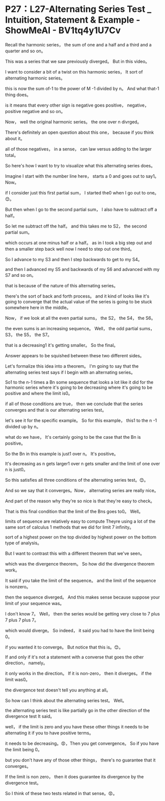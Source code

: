 # P27：L27-Alternating Series Test _ Intuition, Statement & Example - ShowMeAI - BV1tq4y1U7Cv

Recall the harmonic series， the sum of one and a half and a third and a quarter and so on。

 This was a series that we saw previously diverged。 But in this video。

 I want to consider a bit of a twist on this harmonic series， It sort of alternating harmonic series。

 this is now the sum of-1 to the power of M -1 divided by n。 And what that-1 thing does。

 is it means that every other sign is negative goes positive， negative， positive negative and so on。

 Now， well the original harmonic series。 the one over n divrged。

 There's definitely an open question about this one， because if you think about it。

 all of those negatives， in a sense， can law versus adding to the larger total。

 So here's how I want to try to visualize what this alternating series does。

 Imagine I start with the number line here， starts a 0 and goes out to say1。 Now。

 if I consider just this first partial sum， I started the0 when I go out to one。😊。

But then when I go to the second partial sum， I also have to subtract off a half。

 So let me subtract off the half。 and this takes me to S2， the second partial sum。

 which occurs at one minus half or a half。 as in I took a big step out and then a smaller step back well now I need to step out one third。

 So I advance to my S3 and then I step backwards to get to my S4。

 and then I advanced my S5 and backwards of my S6 and advanced with my S7 and so on。

 that is because of the nature of this alternating series。

 there's the sort of back and forth process。 and it kind of looks like it's going to converge that the actual value of the series is going to be stuck somewhere here in the middle。

 Now， if we look at all the even partial sums， the S2， the S4， the S6。

 the even sums is an increasing sequence。 Well， the odd partial sums， S3， the S5， the S7。

 that is a decreasing1 it's getting smaller。 So the final。

Answer appears to be squished between these two different sides。

 Let's formalize this idea into a theorem。 I'm going to say that the alternating series test says if I begin with an alternating series。

 So1 to the n-1 times a Bn some sequence that looks a lot like it did for the harmonic series where it's going to be decreasing where it's going to be positive and where the limit is0。

 if all of those conditions are true， then we conclude that the series converges and that is our alternating series test。

 let's see it for the specific example。 So for this example， this1 to the n -1 divided up by n。

 what do we have， It's certainly going to be the case that the Bn is positive。

 So the Bn in this example is just1 over n。 It's positive。

 It's decreasing as n gets larger1 over n gets smaller and the limit of one over n is just0。

 So this satisfies all three conditions of the alternating series test。😊。

And so we say that it converges。Now， alternating series are really nice。

 And part of the reason why they're so nice is that they're easy to check。

 That is this final condition that the limit of the Bns goes to0。 Well。

 limits of sequence are relatively easy to compute Theyre using a lot of the same sort of calculus 1 methods that we did for limit 7 infinity。

 sort of a highest power on the top divided by highest power on the bottom type of analysis。

 But I want to contrast this with a different theorem that we've seen。

 which was the divergence theorem。 So how did the divergence theorem work。

 It said if you take the limit of the sequence。 and the limit of the sequence is nonzero。

 then the sequence diverged。 And this makes sense because suppose your limit of your sequence was。

 I don't know 7。 Well， then the series would be getting very close to 7 plus 7 plus 7 plus 7。

 which would diverge。 So indeed， it said you had to have the limit being 0。

 if you wanted it to converge。 But notice that this is。😊。

If and only if it's not a statement with a converse that goes the other direction， namely。

 it only works in the direction。 If it is non-zero， then it diverges。 if the limit was0。

 the divergence test doesn't tell you anything at all。

 So how can I think about the alternating series test。 Well。

 the alternating series test is like partially go in the other direction of the divergence test It said。

 well， if the limit is zero and you have these other things it needs to be alternating it if you to have positive terms。

 it needs to be decreasing。😡，Then you get convergence。 So if you have the limit being 0。

 but you don't have any of those other things， there's no guarantee that it converges。

 If the limit is non zero， then it does guarantee its divergence by the divergence test。

 So I think of these two tests related in that sense。😡。

